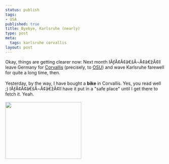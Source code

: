 ```yaml
--- 
status: publish
tags: 
- USA
published: true
title: Byebye, Karlsruhe (nearly)
type: post
meta: 
  tags: karlsruhe corvallis
layout: post
---
```

Okay, things are getting clearer now: Next month IÃƒÂ¢Ã¢â€šÂ¬Ã¢â€žÂ¢ll leave Germany for <a href="http://www.ci.corvallis.or.us/">Corvallis</a> (precisely, to <a href="http://www.oregonstate.edu">OSU</a>) and wave Karlsruhe farewell for quite a long time, then.<br />
<br />
Yesterday, by the way, I have bought a <b>bike</b> in Corvallis. Yes, you read well ;) IÃƒÂ¢Ã¢â€šÂ¬Ã¢â€žÂ¢ll have it put in a "safe place" until I get there to fetch it. Yeah.<br />
<br />
<a title="My Corvallis Bike, by freeed" href="http://www.flickr.com/photos/freeed/31445565/"><img src="http://photos21.flickr.com/31445565_59da38e0b2_m.jpg" width="240" height="180"/></a>
